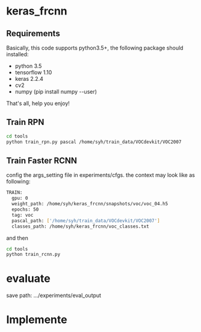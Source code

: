 # keras_frcnn
## Requirements
Basically, this code supports python3.5+, the following package should installed:
- python 3.5
- tensorflow 1.10
- keras 2.2.4
- cv2
- numpy (pip install numpy --user)

That's all, help you enjoy!

## Train RPN
```bash
cd tools
python train_rpn.py pascal /home/syh/train_data/VOCdevkit/VOC2007
```

## Train Faster RCNN
config the args_setting file in experiments/cfgs.
the context may look like as following:
```bash
TRAIN:
  gpu: 0
  weight_path: /home/syh/keras_frcnn/snapshots/voc/voc_04.h5
  epochs: 50
  tag: voc
  pascal_path: ['/home/syh/train_data/VOCdevkit/VOC2007']
  classes_path: /home/syh/keras_frcnn/voc_classes.txt
```

and then
```bash
cd tools
python train_rcnn.py
```

# evaluate
save path: .../experiments/eval_output

# Implemente
